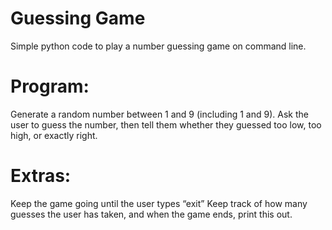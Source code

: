 # Guessing Game
Simple python code to play a number guessing game on command line.

# Program: 
Generate a random number between 1 and 9 (including 1 and 9). Ask the user to guess the number, then tell them whether they guessed too low, too high, or exactly right. 

# Extras:
Keep the game going until the user types “exit”
Keep track of how many guesses the user has taken, and when the game ends, print this out.

